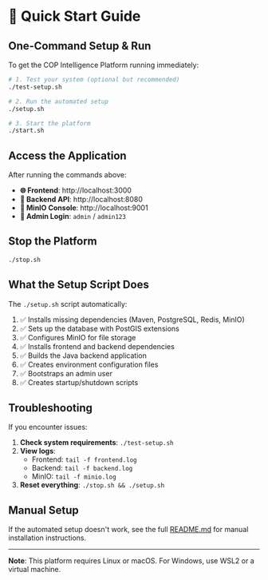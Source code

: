 # 🚀 Quick Start Guide

## One-Command Setup & Run

To get the COP Intelligence Platform running immediately:

```bash
# 1. Test your system (optional but recommended)
./test-setup.sh

# 2. Run the automated setup
./setup.sh

# 3. Start the platform
./start.sh
```

## Access the Application

After running the commands above:

- **🌐 Frontend**: http://localhost:3000
- **🔧 Backend API**: http://localhost:8080  
- **📁 MinIO Console**: http://localhost:9001
- **👤 Admin Login**: `admin` / `admin123`

## Stop the Platform

```bash
./stop.sh
```

## What the Setup Script Does

The `./setup.sh` script automatically:

1. ✅ Installs missing dependencies (Maven, PostgreSQL, Redis, MinIO)
2. ✅ Sets up the database with PostGIS extensions
3. ✅ Configures MinIO for file storage
4. ✅ Installs frontend and backend dependencies
5. ✅ Builds the Java backend application
6. ✅ Creates environment configuration files
7. ✅ Bootstraps an admin user
8. ✅ Creates startup/shutdown scripts

## Troubleshooting

If you encounter issues:

1. **Check system requirements**: `./test-setup.sh`
2. **View logs**: 
   - Frontend: `tail -f frontend.log`
   - Backend: `tail -f backend.log`
   - MinIO: `tail -f minio.log`
3. **Reset everything**: `./stop.sh && ./setup.sh`

## Manual Setup

If the automated setup doesn't work, see the full [README.md](README.md) for manual installation instructions.

---

**Note**: This platform requires Linux or macOS. For Windows, use WSL2 or a virtual machine.